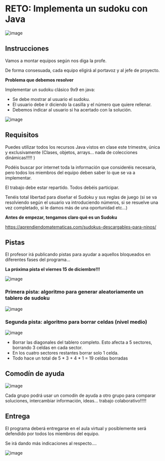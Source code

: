 # RETO: Implementa un sudoku con Java

![image](https://user-images.githubusercontent.com/91023374/146168358-c31a9f0f-9413-455d-8a80-641add94fe99.png)

## Instrucciones

Vamos a montar equipos según nos diga la profe.

De forma consesuada, cada equipo eligirá al portavoz y al jefe de proyecto.

**Problema que debemos resolver**

Implementar un sudoku clásico 9x9 en java:

- Se debe mostrar al usuario el sudoku.
- El usuario debe ir diciendo la casilla y el número que quiere rellenar.
- Debemos indicar al usuario si ha acertado con la solución.

![image](https://user-images.githubusercontent.com/91023374/146061101-1154dd26-808a-47f3-8784-82c14ffa9ee1.png)

## Requisitos

Puedes utilizar todos los recursos Java vistos en clase este trimestre, única y exclusivamente (Clases, objetos, arrays... nada de colecciones dinámicas!!!!! )

Podéis buscar por internet toda la información que consideréis necesaria, pero todos los miembros del equipo deben saber lo que se va a implementar.

El trabajo debe estar repartido. Todos debéis participar.

Tenéis total libertad para diseñar el Sudoku y sus reglas de juego (si se va resolviendo según el usuario va introduciendo números, si se resuelve una vez completado, si le damos más de una oportunidad etc...)

**Antes de empezar, tengamos claro qué es un Sudoku**

https://aprendiendomatematicas.com/sudokus-descargables-para-ninos/


## Pistas

El profesor irá publicando pistas para ayudar a aquellos bloqueados en diferentes fases del programa... 

**La próxima pista el viernes 15 de diciembre!!!**

![image](https://user-images.githubusercontent.com/91023374/146194724-942f3b84-3bfc-423e-921c-34a55faa7c0b.png)


### Primera pista: algoritmo para generar aleatoriamente un tablero de sudoku

![image](https://user-images.githubusercontent.com/91023374/146333140-faab5f14-2c63-4759-b14d-9587a779077f.png)

### Segunda pista: algoritmo para borrar celdas (nivel medio)

![image](https://user-images.githubusercontent.com/91023374/146376460-78485609-121c-435c-a6e3-01b7f5b5da75.png)

- Borrar las diagonales del tablero completo. Esto afecta a 5 sectores, borrando 3 celdas en cada sector.
- En los cuatro sectores restantes borrar solo 1 celda.
- Todo hace un total de 5 * 3 + 4 * 1 = 19 celdas borradas


## Comodín de ayuda
![image](https://user-images.githubusercontent.com/91023374/146194926-050c287f-022d-4d23-9cb0-3ce825c31c64.png)

Cada grupo podrá usar un comodín de ayuda a otro grupo para comparar soluciones, intercambiar información, ideas... trabajo colaborativo!!!!!





## Entrega

El programa deberá entregarse en el aula virtual y posiblemente será defendido por todos los miembros del equipo.

Se irá dando más indicaciones al respecto....

![image](https://user-images.githubusercontent.com/91023374/146168617-f2f5ae5a-de1d-4500-a777-7adb28c180d7.png)


